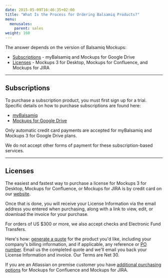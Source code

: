 ```yaml
---
date: 2015-05-09T16:46:35+02:00
title: "What Is the Process for Ordering Balsamiq Products?"
menu:
  menusales:
    parent: sales
weight: 160
---
```


The answer depends on the version of Balsamiq Mockups:

*   [Subscriptions](#subscriptions) - myBalsamiq and Mockups for Google Drive
*   [Licenses](#licenses) - Mockups 3 for Desktop, Mockups for Confluence, and Mockups for JIRA

* * *

## Subscriptions

To purchase a subscription product, you must first sign up for a trial. Specific details on how to purchase subscriptions are found here:

*   [myBalsamiq](/sales/mybsubscriptions/)
*   [Mockups for Google Drive](/sales/gdrivesubscription/)

Only automatic credit card payments are accepted for myBalsamiq and Mockups 3 for Google Drive plans.

We do not accept other forms of payment for these subscription-based services. 

* * *

## Licenses

The easiest and fastest way to purchase a license for Mockups 3 for Desktop, Mockups for Confluence, or Mockups for JIRA is by credit card on our [website](https://balsamiq.com/buy/).

Once that is done, you will receive your License Information via the email address you entered when purchasing, along with a link to view, edit, or download the invoice for your purchase.

For orders of US $300 or more, we also accept checks and Electronic Fund Transfers.

Here's how: [generate a quote](/sales/quote/) for the product you'd like, including your company's billing information, and if applicable, any reference or [PO number](/sales/purchaseorders/). Email us the completed quote and we'll email you back your License Information and invoice. Our Terms are Net 30.

If you are an Atlassian on premise customer you have [additional purchasing options](/sales/marketplace/) for Mockups for Confluence and Mockups for JIRA.